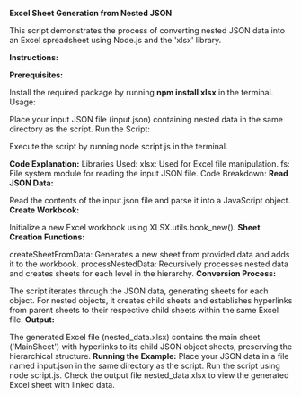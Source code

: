 **Excel Sheet Generation from Nested JSON**


This script demonstrates the process of converting nested JSON data into an Excel spreadsheet using Node.js and the 'xlsx' library.

**Instructions:**


**Prerequisites:**


Install the required package by running **npm install xlsx** in the terminal.
Usage:

Place your input JSON file (input.json) containing nested data in the same directory as the script.
Run the Script:

Execute the script by running node script.js in the terminal.


**Code Explanation:**
Libraries Used:
xlsx: Used for Excel file manipulation.
fs: File system module for reading the input JSON file.
Code Breakdown:
**Read JSON Data:**

Read the contents of the input.json file and parse it into a JavaScript object.
**Create Workbook:**

Initialize a new Excel workbook using XLSX.utils.book_new().
**Sheet Creation Functions:**

createSheetFromData: Generates a new sheet from provided data and adds it to the workbook.
processNestedData: Recursively processes nested data and creates sheets for each level in the hierarchy.
**Conversion Process:**

The script iterates through the JSON data, generating sheets for each object.
For nested objects, it creates child sheets and establishes hyperlinks from parent sheets to their respective child sheets within the same Excel file.
**Output:**

The generated Excel file (nested_data.xlsx) contains the main sheet ('MainSheet') with hyperlinks to its child JSON object sheets, preserving the hierarchical structure.
**Running the Example:**
Place your JSON data in a file named input.json in the same directory as the script.
Run the script using node script.js.
Check the output file nested_data.xlsx to view the generated Excel sheet with linked data.
